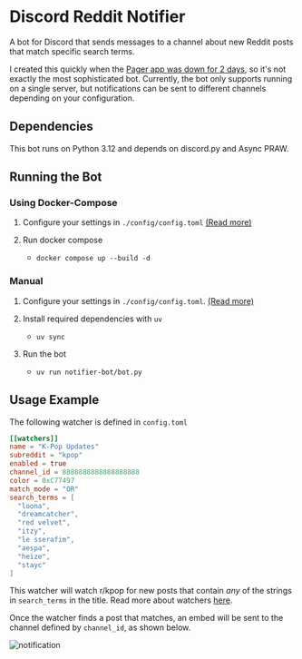 # Discord Reddit Notifier
A bot for Discord that sends messages to a channel about new Reddit posts that match specific search terms.

I created this quickly when the [Pager app was down for 2 days](https://www.reddit.com/r/pager/comments/z07m7w/no_notifications/), so it's not exactly the most sophisticated bot. Currently, the bot only supports running on a single server, but notifications can be sent to different channels depending on your configuration.

## Dependencies
This bot runs on Python 3.12 and depends on discord.py and Async PRAW.

## Running the Bot
### Using Docker-Compose
1. Configure your settings in `./config/config.toml` [(Read more)](/docs/configuration.md)

2. Run docker compose
    - `docker compose up --build -d`

### Manual
1. Configure your settings in `./config/config.toml`. [(Read more)](/docs/configuration.md)

2. Install required dependencies with `uv`
    - `uv sync`

3. Run the bot
    - `uv run notifier-bot/bot.py`

## Usage Example

The following watcher is defined in `config.toml`
```toml
[[watchers]]
name = "K-Pop Updates"
subreddit = "kpop"
enabled = true
channel_id = 8888888888888888888
color = 0xC77497
match_mode = "OR"
search_terms = [
  "loona",
  "dreamcatcher",
  "red velvet",
  "itzy",
  "le sserafim",
  "aespa",
  "heize",
  "stayc"
]
```
This watcher will watch r/kpop for new posts that contain *any* of the strings in `search_terms` in the title. Read more about watchers [here](docs/watchers.md).

Once the watcher finds a post that matches, an embed will be sent to the channel defined by `channel_id`, as shown below.

![notification](https://i.imgur.com/p2gdik4.png)
